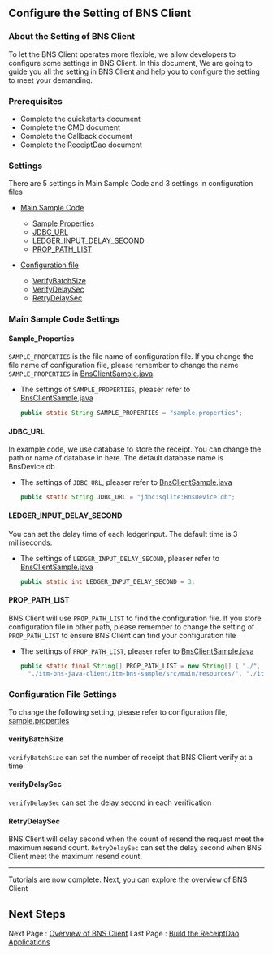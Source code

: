 ## Configure the Setting of BNS Client

### About the Setting of BNS Client

To let the BNS Client operates more flexible, we allow developers to configure some settings in BNS Client. In this document, We are going to guide you all the setting in BNS Client and help you to configure the setting to meet your demanding.

### Prerequisites

- Complete the quickstarts document
- Complete the CMD document
- Complete the Callback document
- Complete the ReceiptDao document

### Settings

There are 5 settings in Main Sample Code and 3 settings in configuration files

<!-- no toc -->
- [Main Sample Code](#main-sample-code-settings)
  - [Sample Properties](#sample_properties)
  - [JDBC_URL](#jdbc_url)
  - [LEDGER_INPUT_DELAY_SECOND](#ledger_input_delay_second)
  - [PROP_PATH_LIST](#prop_path_list)

- [Configuration file](#configuration-file-settings)
  - [VerifyBatchSize](#verifybatchsize)
  - [VerifyDelaySec](#verifydelaysec)
  - [RetryDelaySec](#retrydelaysec)

### Main Sample Code Settings

#### Sample_Properties

`SAMPLE_PROPERTIES` is the file name of configuration file. If you change the file name of configuration file, please remember to change the name `SAMPLE_PROPERTIES` in [BnsClientSample.java](../src/main/java/com/itrustmachines/sample/BnsClientSample.java).

- The settings of `SAMPLE_PROPERTIES`, pleaser refer to [BnsClientSample.java](../src/main/java/com/itrustmachines/sample/BnsClientSample.java)

  ```java
  public static String SAMPLE_PROPERTIES = "sample.properties";
  ```

#### JDBC_URL

In example code, we use database to store the receipt. You can change the path or name of database in here. The default database name is BnsDevice.db

- The settings of `JDBC_URL`, pleaser refer to [BnsClientSample.java](../src/main/java/com/itrustmachines/sample/BnsClientSample.java)

  ```java
  public static String JDBC_URL = "jdbc:sqlite:BnsDevice.db";
  ```

#### LEDGER_INPUT_DELAY_SECOND

You can set the delay time of each ledgerInput. The default time is 3 milliseconds.

- The settings of `LEDGER_INPUT_DELAY_SECOND`, pleaser refer to [BnsClientSample.java](../src/main/java/com/itrustmachines/sample/BnsClientSample.java)
  
  ```java
  public static int LEDGER_INPUT_DELAY_SECOND = 3;
  ```

#### PROP_PATH_LIST

BNS Client will use `PROP_PATH_LIST` to find the configuration file. If you store configuration file in other path, please remember to change the setting of `PROP_PATH_LIST` to ensure BNS Client can find your configuration file

- The settings of `PROP_PATH_LIST`, pleaser refer to [BnsClientSample.java](../src/main/java/com/itrustmachines/sample/BnsClientSample.java)

  ```java
  public static final String[] PROP_PATH_LIST = new String[] { "./", "./src/main/resources/",
    "./itm-bns-java-client/itm-bns-sample/src/main/resources/", "./itm-bns-sample/src/main/resources/" };
  ```

### Configuration File Settings

To change the following setting, please refer to configuration file, [sample.properties](../src/main/resources/sample.properties)

#### verifyBatchSize

`verifyBatchSize` can set the number of receipt that BNS Client verify at a time

#### verifyDelaySec

`verifyDelaySec` can set the delay second in each verification

#### RetryDelaySec

BNS Client will delay second when the count of resend the request meet the maximum resend count. `RetryDelaySec` can set the delay second when BNS Client meet the maximum resend count.

----
Tutorials are now complete. Next, you can explore the overview of BNS Client

## Next Steps

Next Page : [Overview of BNS Client](./summary_en.md)
Last Page : [Build the ReceiptDao Applications](./receiptDao_en.md)

